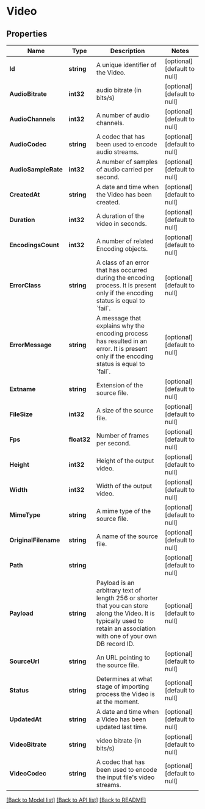 # Video

## Properties
Name | Type | Description | Notes
------------ | ------------- | ------------- | -------------
**Id** | **string** | A unique identifier of the Video. | [optional] [default to null]
**AudioBitrate** | **int32** | audio bitrate (in bits/s) | [optional] [default to null]
**AudioChannels** | **int32** | A number of audio channels. | [optional] [default to null]
**AudioCodec** | **string** | A codec that has been used to encode audio streams. | [optional] [default to null]
**AudioSampleRate** | **int32** | A number of samples of audio carried per second. | [optional] [default to null]
**CreatedAt** | **string** | A date and time when the Video has been created. | [optional] [default to null]
**Duration** | **int32** | A duration of the video in seconds. | [optional] [default to null]
**EncodingsCount** | **int32** | A number of related Encoding objects. | [optional] [default to null]
**ErrorClass** | **string** | A class of an error that has occurred during the encoding process. It is present only if the encoding status is equal to &#x60;fail&#x60;. | [optional] [default to null]
**ErrorMessage** | **string** | A message that explains why the encoding process has resulted in an error. It is present only if the encoding status is equal to &#x60;fail&#x60;. | [optional] [default to null]
**Extname** | **string** | Extension of the source file. | [optional] [default to null]
**FileSize** | **int32** | A size of the source file. | [optional] [default to null]
**Fps** | **float32** | Number of frames per second. | [optional] [default to null]
**Height** | **int32** | Height of the output video. | [optional] [default to null]
**Width** | **int32** | Width of the output video. | [optional] [default to null]
**MimeType** | **string** | A mime type of the source file. | [optional] [default to null]
**OriginalFilename** | **string** | A name of the source file. | [optional] [default to null]
**Path** | **string** |  | [optional] [default to null]
**Payload** | **string** | Payload is an arbitrary text of length 256 or shorter that you can store along the Video. It is typically used to retain an association with one of your own DB record ID. | [optional] [default to null]
**SourceUrl** | **string** | An URL pointing to the source file. | [optional] [default to null]
**Status** | **string** | Determines at what stage of importing process the Video is at the moment. | [optional] [default to null]
**UpdatedAt** | **string** | A date and time when a Video has been updated last time. | [optional] [default to null]
**VideoBitrate** | **string** | video bitrate (in bits/s) | [optional] [default to null]
**VideoCodec** | **string** | A codec that has been used to encode the input file&#39;s video streams. | [optional] [default to null]

[[Back to Model list]](../README.md#documentation-for-models) [[Back to API list]](../README.md#documentation-for-api-endpoints) [[Back to README]](../README.md)


